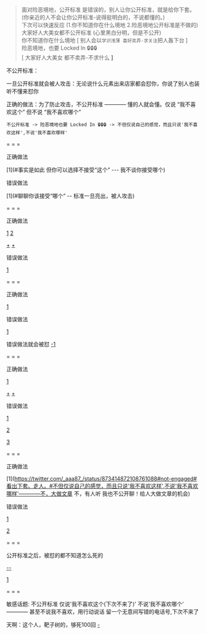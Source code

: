 
> 面对险恶境地，公开标准 是错误的，别人让你公开标准，就是给你下套。(你亲近的人不会让你公开标准-说得挺明白的，不说都懂的。) <br>
> 下次可以快速反应 (1.你不知道你在什么境地 2.险恶境地公开标准是不做的)<br>
> 大家好人大美女都不公开标准 (心里黑白分明，但是不公开)<br>
> 你不知道你在什么境地 [ 别人会以`学识浅薄 喜好卖弄-求关注`把人轰下台 ]<br>
> 险恶境地，也要 Locked In 🔒🔒🔒<br>
> [ 大家好人大美女 都不卖弄-不求什么 [\]](http://w/#不给人大做文章的机会)<br>

不公开标准：

一旦公开标准就会被人攻击：无论说什么元素出来店家都会怼你，你说了别人也装听不懂来怼你

正确的做法：为了防止攻击，不公开标准 ———— 懂的人就会懂。仅说 “我不喜欢这个” 但不说 “我不喜欢哪个”

```
不公开标准 -> 险恶境地也要 Locked In 🔒🔒🔒 -> 不但仅说自己的感觉，而且只说'我不喜欢这样',不说'我不喜欢哪样'
```

= = =

正确做法

[1](#事实是如此 但你可以选择不接受“这个” --- 我不谈你接受哪个)

错误做法

[1](#聊聊你该接受“哪个” -- 标准一旦亮出，被人攻击)

= = =

正确做法

[1](#不但仅说自己的感觉，而且只说'我不喜欢这样',不说'我不喜欢哪样') [2](#不但不装可怜，而且说有人理解就很好，我们实际上是有后援的)

[+](https://twitter.com/Kimborania/status/873395764357091328#NBA-will-lost-money-if-4-0-so-我不说破也不破口大骂-我只说自己的感觉-简单有力对自己-我不喜欢这样---但我不说我具体不喜欢哪样)
[+](https://twitter.com/NoperOner/status/873396468907782145#He-knows.-We-know.-That's-what-matters.)

错误做法

[1](#说一切，在不懂的人(非同盟)面前，说啥都会被攻击的)


= = =

正确做法

[1](#不跟人理论的：你会不会选啊--而不是-该怎么选)

错误做法

[1](#你该怎么选)

错误做法就会被怼 [-1](#任何一个元素说出来-店家都想着给你怼回去-他是攥钱图利的!)

= = =

正确做法

[1](#知道个人身份说这个话还挺合适的-同时说自己的感觉---而不是没感觉-更不是被认为是'不识抬举')

[+](https://twitter.com/anthonyVslater/status/873395905558392832#nice-try-俺不上套#不但仅说自己的感觉，而且只说'我不喜欢这样',不说'我不喜欢哪样') [+](https://twitter.com/World_Wide_Wob/status/873377261059231744#不上套的。而且化为力量,这真的需要BOX)

错误做法

[1](#具体说你们该为我声援--任何一个元素说出来-店家都想着给你怼回去-他是攥钱图利的!)

[2](https://twitter.com/World_Wide_Wob/status/873569254305652737#上套了)

[3](https://twitter.com/World_Wide_Wob/status/873409887895781376)

= = =

正确做法

[1](https://twitter.com/_aaa87_/status/873414872108761088#not-engaged#看出下套。走人。#不但仅说自己的感觉，而且只说'我不喜欢这样',不说'我不喜欢哪样'————不，大做文章 不，有人听 我也不公开聊！给人大做文章的机会)

错误做法

[1](https://twitter.com/_aaa87_/status/873414872108761088#就是那个上圈套的话)

[2](https://twitter.com/Bballforeverfb/status/873875383048863745#上套了)

= = =

公开标准之后，被怼的都不知道怎么死的

[-](https://github.com/7900ms/000nottheater_deserted_systemsoftware/tree/master/local-window#万用语:你会不会选啊--而不是-该怎么选)[-](https://github.com/7900ms/000nottheater_deserted_systemsoftware/tree/master/local-window#因为会受到攻击-#店家会来暴力推销东西。任何一个元素说出来-店家都想着给你怼回去-他是攥钱图利的!)

[1](https://github.com/7900ms/000nottheater_deserted_systemlibrary/blob/master/supplementary/tram-物质世界.md)


= = =

敏感话题: 不公开标准 仅说'我不喜欢这个(下次不来了)' 不说'我不喜欢哪个' ———— 甚至不说我不喜欢，用行动说话 留一个无意间写错的电话号,下次不来了

天啊：这个人，靶子树的，够死100回 [-](https://github.com/7900ms/000nottheater_deserted_systemsoftware/blob/master/local-window/advice.md)
